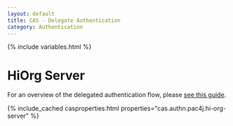 ```yaml
---
layout: default
title: CAS - Delegate Authentication
category: Authentication
---
```


{% include variables.html %}

# HiOrg Server

For an overview of the delegated authentication flow, please [see this guide](Delegate-Authentication.html).

{% include_cached casproperties.html properties="cas.authn.pac4j.hi-org-server" %}
